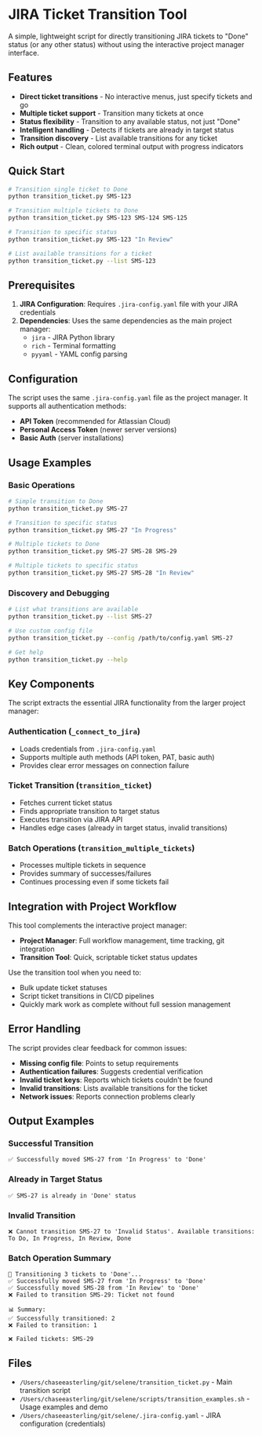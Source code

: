 # JIRA Ticket Transition Tool

A simple, lightweight script for directly transitioning JIRA tickets to "Done" status (or any other status) without using the interactive project manager interface.

## Features

- **Direct ticket transitions** - No interactive menus, just specify tickets and go
- **Multiple ticket support** - Transition many tickets at once
- **Status flexibility** - Transition to any available status, not just "Done"
- **Intelligent handling** - Detects if tickets are already in target status
- **Transition discovery** - List available transitions for any ticket
- **Rich output** - Clean, colored terminal output with progress indicators

## Quick Start

```bash
# Transition single ticket to Done
python transition_ticket.py SMS-123

# Transition multiple tickets to Done  
python transition_ticket.py SMS-123 SMS-124 SMS-125

# Transition to specific status
python transition_ticket.py SMS-123 "In Review"

# List available transitions for a ticket
python transition_ticket.py --list SMS-123
```

## Prerequisites

1. **JIRA Configuration**: Requires `.jira-config.yaml` file with your JIRA credentials
2. **Dependencies**: Uses the same dependencies as the main project manager:
   - `jira` - JIRA Python library
   - `rich` - Terminal formatting
   - `pyyaml` - YAML config parsing

## Configuration

The script uses the same `.jira-config.yaml` file as the project manager. It supports all authentication methods:

- **API Token** (recommended for Atlassian Cloud)
- **Personal Access Token** (newer server versions) 
- **Basic Auth** (server installations)

## Usage Examples

### Basic Operations
```bash
# Simple transition to Done
python transition_ticket.py SMS-27

# Transition to specific status
python transition_ticket.py SMS-27 "In Progress"

# Multiple tickets to Done
python transition_ticket.py SMS-27 SMS-28 SMS-29

# Multiple tickets to specific status  
python transition_ticket.py SMS-27 SMS-28 "In Review"
```

### Discovery and Debugging
```bash
# List what transitions are available
python transition_ticket.py --list SMS-27

# Use custom config file
python transition_ticket.py --config /path/to/config.yaml SMS-27

# Get help
python transition_ticket.py --help
```

## Key Components

The script extracts the essential JIRA functionality from the larger project manager:

### Authentication (`_connect_to_jira`)
- Loads credentials from `.jira-config.yaml`
- Supports multiple auth methods (API token, PAT, basic auth)
- Provides clear error messages on connection failure

### Ticket Transition (`transition_ticket`)  
- Fetches current ticket status
- Finds appropriate transition to target status
- Executes transition via JIRA API
- Handles edge cases (already in target status, invalid transitions)

### Batch Operations (`transition_multiple_tickets`)
- Processes multiple tickets in sequence
- Provides summary of successes/failures
- Continues processing even if some tickets fail

## Integration with Project Workflow

This tool complements the interactive project manager:

- **Project Manager**: Full workflow management, time tracking, git integration
- **Transition Tool**: Quick, scriptable ticket status updates

Use the transition tool when you need to:
- Bulk update ticket statuses
- Script ticket transitions in CI/CD pipelines
- Quickly mark work as complete without full session management

## Error Handling

The script provides clear feedback for common issues:

- **Missing config file**: Points to setup requirements
- **Authentication failures**: Suggests credential verification  
- **Invalid ticket keys**: Reports which tickets couldn't be found
- **Invalid transitions**: Lists available transitions for the ticket
- **Network issues**: Reports connection problems clearly

## Output Examples

### Successful Transition
```
✅ Successfully moved SMS-27 from 'In Progress' to 'Done'
```

### Already in Target Status
```
✅ SMS-27 is already in 'Done' status
```

### Invalid Transition
```
❌ Cannot transition SMS-27 to 'Invalid Status'. Available transitions: To Do, In Progress, In Review, Done
```

### Batch Operation Summary
```
🎯 Transitioning 3 tickets to 'Done'...
✅ Successfully moved SMS-27 from 'In Progress' to 'Done'
✅ Successfully moved SMS-28 from 'In Review' to 'Done'  
❌ Failed to transition SMS-29: Ticket not found

📊 Summary:
✅ Successfully transitioned: 2
❌ Failed to transition: 1

❌ Failed tickets: SMS-29
```

## Files

- `/Users/chaseeasterling/git/selene/transition_ticket.py` - Main transition script
- `/Users/chaseeasterling/git/selene/scripts/transition_examples.sh` - Usage examples and demo
- `/Users/chaseeasterling/git/selene/.jira-config.yaml` - JIRA configuration (credentials)